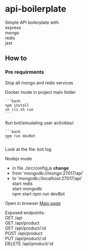 # api-boilerplate  

Simple API boilerplate with  
    express  
    mongo  
    redis  
    jest  

## How to

### Pre requirments

Stop all mongo and redis services  

Docker mode
in project main folder

    ```bash
    npm install 
    sh cli.sh run
    ```
Run bot/simulating user activities/:

    ```bash
    npm run devBot
    ```
Look at the file: bot.log

Nodejs mode  

* in file ./src/config.js **change**  
* from 'mongodb://mongo:27017/api'  
* to 'mongodb://localhost:27017/api'  
start redis  
start mongodb  
npm start
npm run devBot

Open in browser [Main page](http://localhost:3000/api)

Exposed endpoints:  
    GET /api  
    GET /api/product  
    GET /api/product/:id  
    POST /api/product  
    PUT /api/product/:id  
    DELETE /api/product/:id  
